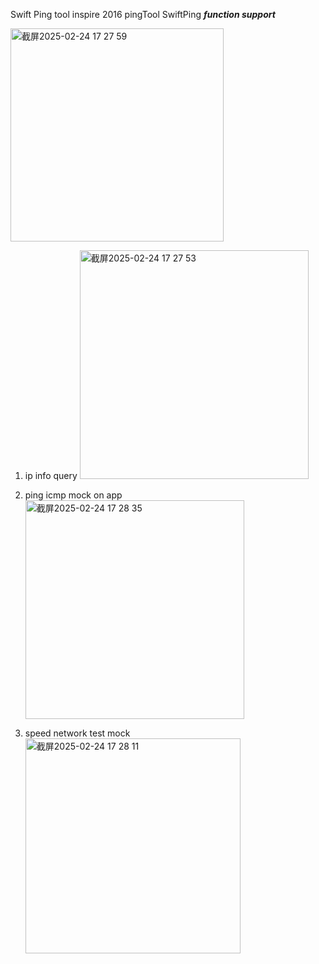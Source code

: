 Swift Ping tool inspire 2016 pingTool
SwiftPing
***function support*** 

   <img width="341" alt="截屏2025-02-24 17 27 59" src="https://github.com/user-attachments/assets/6afc6734-6690-4985-9e89-97a542352e82" />

1. ip info query
   <img width="366" alt="截屏2025-02-24 17 27 53" src="https://github.com/user-attachments/assets/377e951c-907a-4b20-830f-94d1de5d16b9" />

3. ping icmp mock on app
   <img width="350" alt="截屏2025-02-24 17 28 35" src="https://github.com/user-attachments/assets/1614a55b-b8aa-4105-9cc9-fe306ba672da" />

5. speed network test mock 
     <img width="344" alt="截屏2025-02-24 17 28 11" src="https://github.com/user-attachments/assets/c14cd3ef-5706-45f8-98bb-10b22a987bc6" />



